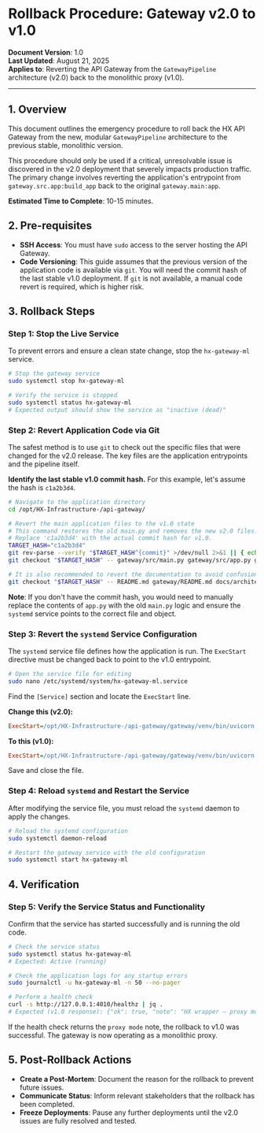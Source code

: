 # Rollback Procedure: Gateway v2.0 to v1.0

**Document Version**: 1.0  
**Last Updated**: August 21, 2025  
**Applies to**: Reverting the API Gateway from the `GatewayPipeline` architecture (v2.0) back to the monolithic proxy (v1.0).

---

## 1. Overview

This document outlines the emergency procedure to roll back the HX API Gateway from the new, modular `GatewayPipeline` architecture to the previous stable, monolithic version.

This procedure should only be used if a critical, unresolvable issue is discovered in the v2.0 deployment that severely impacts production traffic. The primary change involves reverting the application's entrypoint from `gateway.src.app:build_app` back to the original `gateway.main:app`.

**Estimated Time to Complete**: 10-15 minutes.

## 2. Pre-requisites

- **SSH Access**: You must have `sudo` access to the server hosting the API Gateway.
- **Code Versioning**: This guide assumes that the previous version of the application code is available via `git`. You will need the commit hash of the last stable v1.0 deployment. If `git` is not available, a manual code revert is required, which is higher risk.

## 3. Rollback Steps

### Step 1: Stop the Live Service

To prevent errors and ensure a clean state change, stop the `hx-gateway-ml` service.

```bash
# Stop the gateway service
sudo systemctl stop hx-gateway-ml

# Verify the service is stopped
sudo systemctl status hx-gateway-ml
# Expected output should show the service as "inactive (dead)"
```

### Step 2: Revert Application Code via Git

The safest method is to use `git` to check out the specific files that were changed for the v2.0 release. The key files are the application entrypoints and the pipeline itself.

**Identify the last stable v1.0 commit hash.** For this example, let's assume the hash is `c1a2b3d4`.

```bash
# Navigate to the application directory
cd /opt/HX-Infrastructure-/api-gateway/

# Revert the main application files to the v1.0 state
# This command restores the old main.py and removes the new v2.0 files.
# Replace 'c1a2b3d4' with the actual commit hash for v1.0.
TARGET_HASH="c1a2b3d4"
git rev-parse --verify "$TARGET_HASH^{commit}" >/dev/null 2>&1 || { echo "ERROR: Target commit hash '$TARGET_HASH' not found. Please identify the correct v1.0 commit hash."; exit 1; }
git checkout "$TARGET_HASH" -- gateway/src/main.py gateway/src/app.py gateway/src/gateway_pipeline.py gateway/src/middlewares/

# It is also recommended to revert the documentation to avoid confusion
git checkout "$TARGET_HASH" -- README.md gateway/README.md docs/architecture.md
```
**Note**: If you don't have the commit hash, you would need to manually replace the contents of `app.py` with the old `main.py` logic and ensure the `systemd` service points to the correct file and object.

### Step 3: Revert the `systemd` Service Configuration

The `systemd` service file defines how the application is run. The `ExecStart` directive must be changed back to point to the v1.0 entrypoint.

```bash
# Open the service file for editing
sudo nano /etc/systemd/system/hx-gateway-ml.service
```

Find the `[Service]` section and locate the `ExecStart` line.

**Change this (v2.0):**
```ini
ExecStart=/opt/HX-Infrastructure-/api-gateway/gateway/venv/bin/uvicorn gateway.src.app:build_app --factory --host 0.0.0.0 --port 4010 --root-path /opt/HX-Infrastructure-/api-gateway
```

**To this (v1.0):**
```ini
ExecStart=/opt/HX-Infrastructure-/api-gateway/gateway/venv/bin/uvicorn gateway.main:app --host 0.0.0.0 --port 4010 --root-path /opt/HX-Infrastructure-/api-gateway
```
Save and close the file.

### Step 4: Reload `systemd` and Restart the Service

After modifying the service file, you must reload the `systemd` daemon to apply the changes.

```bash
# Reload the systemd configuration
sudo systemctl daemon-reload

# Restart the gateway service with the old configuration
sudo systemctl start hx-gateway-ml
```

## 4. Verification

### Step 5: Verify the Service Status and Functionality

Confirm that the service has started successfully and is running the old code.

```bash
# Check the service status
sudo systemctl status hx-gateway-ml
# Expected: Active (running)

# Check the application logs for any startup errors
sudo journalctl -u hx-gateway-ml -n 50 --no-pager

# Perform a health check
curl -s http://127.0.0.1:4010/healthz | jq .
# Expected (v1.0 response): {"ok": true, "note": "HX wrapper – proxy mode"}
```

If the health check returns the `proxy mode` note, the rollback to v1.0 was successful. The gateway is now operating as a monolithic proxy.

## 5. Post-Rollback Actions

- **Create a Post-Mortem**: Document the reason for the rollback to prevent future issues.
- **Communicate Status**: Inform relevant stakeholders that the rollback has been completed.
- **Freeze Deployments**: Pause any further deployments until the v2.0 issues are fully resolved and tested.
